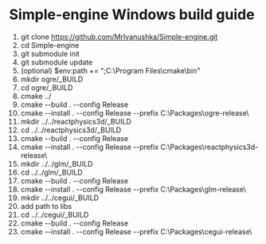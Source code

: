 # Simple-engine Windows build guide

 1.	git clone https://github.com/MrIvanushka/Simple-engine.git
 2.	cd Simple-engine
 3.	git submodule init
 4.	git submodule update
 5.	(optional) $env:path += ";C:\Program Files\cmake\bin"
 6.	mkdir ogre/_BUILD
 7.	cd ogre/_BUILD
 8.	cmake ../
 9.	cmake --build . --config Release
 10.	cmake --install . --config Release --prefix C:\Packages\ogre-release\
 11.	mkdir ../../reactphysics3d/_BUILD
 12.	cd ../../reactphysics3d/_BUILD
 13.	cmake --build . --config Release
 14.	cmake --install . --config Release --prefix C:\Packages\reactphysics3d-release\
 15.	mkdir ../../glm/_BUILD
 16.	cd ../../glm/_BUILD
 17.	cmake --build . --config Release
 18.	cmake --install . --config Release --prefix C:\Packages\glm-release\
 19.	mkdir ../../cegui/_BUILD
 20. add path to libs
 21.	cd ../../cegui/_BUILD
 22.	cmake --build . --config Release
 23.	cmake --install . --config Release --prefix C:\Packages\cegui-release\


